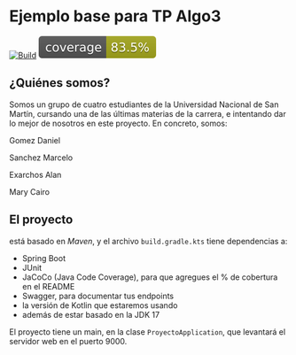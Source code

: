# Ejemplo base para TP Algo3

[![Build](https://github.com/algo3-unsam/proyecto-base-tp/actions/workflows/build.yml/badge.svg)](https://github.com/algo3-unsam/tp-recetas-2020-gr-xx/actions/workflows/build.yml) ![Coverage](./.github/badges/jacoco.svg)

## ¿Quiénes somos?

Somos un grupo de cuatro estudiantes de la Universidad Nacional de San Martín, cursando una de las últimas materias de la carrera, e intentando dar lo mejor de nosotros en este proyecto. En concreto, somos:

Gomez Daniel

Sanchez Marcelo

Exarchos Alan

Mary Cairo

## El proyecto

está basado en _Maven_, y el archivo `build.gradle.kts` tiene dependencias a:

- Spring Boot
- JUnit
- JaCoCo (Java Code Coverage), para que agregues el % de cobertura en el README
- Swagger, para documentar tus endpoints
- la versión de Kotlin que estaremos usando
- además de estar basado en la JDK 17


El proyecto tiene un main, en la clase `ProyectoApplication`, que levantará el servidor web en el puerto 9000.

